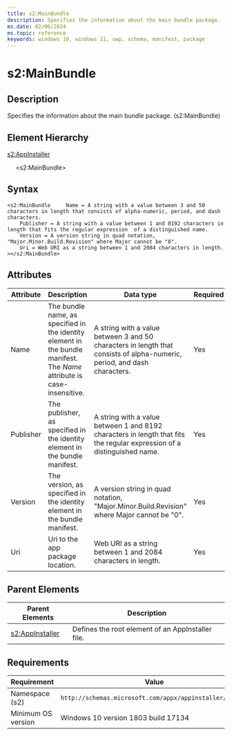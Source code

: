 ```yaml
---
title: s2:MainBundle
description: Specifies the information about the main bundle package. (s2:MainBundle)
ms.date: 02/06/2024
ms.topic: reference
keywords: windows 10, windows 11, uwp, schema, manifest, package 
---
```


# s2:MainBundle

## Description

Specifies the information about the main bundle package. (s2:MainBundle)

## Element Hierarchy

[s2:AppInstaller](element-s2-appinstaller.md)

&nbsp;&nbsp;&nbsp;&nbsp; &lt;s2:MainBundle&gt;

## Syntax
```syntax
<s2:MainBundle     Name = A string with a value between 3 and 50 characters in length that consists of alpha-numeric, period, and dash characters.
    Publisher = A string with a value between 1 and 8192 characters in length that fits the regular expression  of a distinguished name.
    Version = A version string in quad notation, "Major.Minor.Build.Revision" where Major cannot be "0".
    Uri = Web URI as a string between 1 and 2084 characters in length.
></s2:MainBundle>
```

## Attributes

| Attribute | Description | Data type | Required |
| -----------| -------------| -----------| ----------|
| Name | The bundle name, as specified in the identity element in the bundle manifest. The *Name* attribute is case-insensitive. | A string with a value between 3 and 50 characters in length that consists of alpha-numeric, period, and dash characters.| Yes |
| Publisher | The publisher, as specified in the identity element in the bundle manifest.  | A string with a value between 1 and 8192 characters in length that fits the regular expression  of a distinguished name.| Yes |
| Version | The version, as specified in the identity element in the bundle manifest. | A version string in quad notation, "Major.Minor.Build.Revision" where Major cannot be "0".| Yes |
| Uri | Uri to the app package location. | Web URI as a string between 1 and 2084 characters in length.| Yes |

## Parent Elements

| Parent Elements | Description |
|-----------------|-------------|
| [s2:AppInstaller](element-s2-optionalpackages.md) | Defines the root element of an AppInstaller file. |

## Requirements

| Requirement | Value |
| ---------------| -------------------------------------------------------------|
| Namespace (s2) | `http://schemas.microsoft.com/appx/appinstaller/2017/2` |
| Minimum OS version | Windows 10 version 1803 build 17134 |
